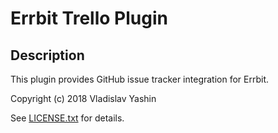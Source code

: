 # Errbit Trello Plugin

## Description

This plugin provides GitHub issue tracker integration for Errbit.


Copyright (c) 2018 Vladislav Yashin

See [LICENSE.txt](https://github.com/funk-yourself/errbit_trello_plugin/blob/master/LICENSE.txt) for details.
